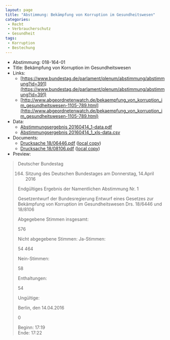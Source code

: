 ```yaml
---
layout: page
title: "Abstimmung: Bekämpfung von Korruption im Gesundheitswesen"
categories:
 - Recht
 - Verbraucherschutz
 - Gesundheit
tags:
 - Korruption
 - Bestechung
---
```


* Abstimmung: 018-164-01
* Title: Bekämpfung von Korruption im Gesundheitswesen
* Links: 
    * [https://www.bundestag.de/parlament/plenum/abstimmung/abstimmung?id=391](https://www.bundestag.de/parlament/plenum/abstimmung/abstimmung?id=391)
    * [http://www.abgeordnetenwatch.de/bekaempfung_von_korruption_im_gesundheitswesen-1105-789.html](http://www.abgeordnetenwatch.de/bekaempfung_von_korruption_im_gesundheitswesen-1105-789.html)
* Data: 
    * [Abstimmungsergebnis 20160414_1-data.pdf](/res/abstimmungsliste/20160414_1-data.pdf)
    * [Abstimmungsergebnis 20160414_1_xls-data.csv](/res/abstimmungsliste/analyses/20160414_1_xls-data.csv)
* Documents: 
    * [Drucksache 18/06446.pdf](http://dip21.bundestag.de/dip21/btd/18/064/1806446.pdf) ([local copy](/res/abstimmungsdaten/018-164-01/1806446.pdf))
    * [Drucksache 18/08106.pdf](http://dip21.bundestag.de/dip21/btd/18/081/1808106.pdf) ([local copy](/res/abstimmungsdaten/018-164-01/1808106.pdf))
* Preview: 
> Deutscher Bundestag
> 
> 164. Sitzung des Deutschen Bundestages
> am Donnerstag, 14.April 2016
> 
> Endgültiges Ergebnis der Namentlichen Abstimmung Nr. 1
> 
> Gesetzentwurf der Bundesregierung
> Entwurf eines Gesetzes zur Bekämpfung von Korruption im Gesundheitswesen
> Drs. 18/6446 und 18/8106
> 
> Abgegebene Stimmen insgesamt:
> 
> 576
> 
> Nicht abgegebene Stimmen:
> Ja-Stimmen:
> 
> 54
> 464
> 
> Nein-Stimmen:
> 
> 58
> 
> Enthaltungen:
> 
> 54
> 
> Ungültige:
> 
> Berlin, den 14.04.2016
> 
> 0
> 
> Beginn: 17:19  
> Ende: 17:22
